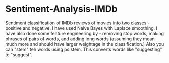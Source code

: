 # Sentiment-Analysis-IMDb
Sentiment classification of IMDb reviews of movies into two classes - positive and negative. I have used Naive Bayes with Laplace smoothing. I have also done some feature engineering by - removing stop words, making phrases of pairs of words, and adding long words (assuming they mean much more and should have larger weightage in the classification.)
Also you can "stem" teh words using ps.stem. This converts words like "suggesting" to "suggest".
